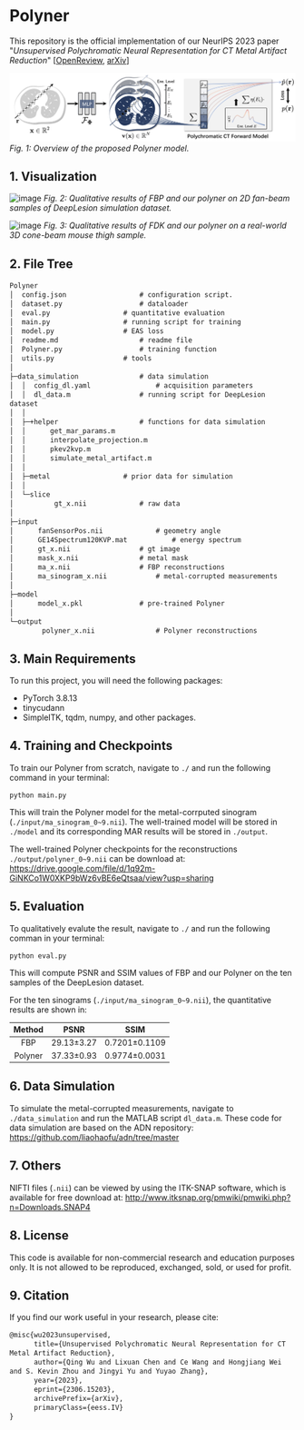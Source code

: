 # Polyner

This repository is the official implementation of our NeurIPS 2023 paper "*Unsupervised Polychromatic Neural Representation for CT Metal Artifact Reduction*" [[OpenReview](https://nips.cc/virtual/2023/poster/69977), [arXiv](https://arxiv.org/abs/2306.15203)]

![image](gif/fig_method.jpg)
*Fig. 1: Overview of the proposed Polyner model.*

## 1. Visualization

![image](gif/fig1.gif)
*Fig. 2: Qualitative results of FBP and our polyner on 2D fan-beam samples of DeepLesion simulation dataset.*

![image](gif/fig2.gif)
*Fig. 3: Qualitative results of FDK and our polyner on a real-world 3D cone-beam mouse thigh sample.*
## 2. File Tree
```
Polyner
│  config.json					# configuration script.
│  dataset.py					# dataloader
│  eval.py			   		# quantitative evaluation
│  main.py					# running script for training
│  model.py					# EAS loss
│  readme.md					# readme file
│  Polyner.py					# training function
│  utils.py					# tools
│  
├─data_simulation				# data simulation
│  │  config_dl.yaml				# acquisition parameters
│  │  dl_data.m					# running script for DeepLesion dataset
│  │  
│  ├─+helper					# functions for data simulation
│  │      get_mar_params.m
│  │      interpolate_projection.m
│  │      pkev2kvp.m
│  │      simulate_metal_artifact.m
│  │              
│  ├─metal					# prior data for simulation
│  │      
│  └─slice
│          gt_x.nii				# raw data
│      
├─input
│      fanSensorPos.nii				# geometry angle
│      GE14Spectrum120KVP.mat			# energy spectrum
│      gt_x.nii					# gt image
│      mask_x.nii				# metal mask
│      ma_x.nii					# FBP reconstructions
│      ma_sinogram_x.nii			# metal-corrupted measurements
│      
├─model
│      model_x.pkl				# pre-trained Polyner
│      
└─output
        polyner_x.nii				# Polyner reconstructions
```

## 3. Main Requirements
To run this project, you will need the following packages:
- PyTorch 3.8.13
- tinycudann
- SimpleITK, tqdm, numpy, and other packages.

## 4. Training and Checkpoints

To train our Polyner from scratch, navigate to `./` and run the following command in your terminal:
```shell
python main.py
```
This will train the Polyner model for the metal-corrputed sinogram (`./input/ma_sinogram_0~9.nii`). The well-trained model will be stored in `./model` and its corresponding MAR results will be stored in `./output`.

The well-trained Polyner checkpoints for the reconstructions `./output/polyner_0~9.nii` can be download at: https://drive.google.com/file/d/1q92m-GiNKCo1W0XKP9bWz6vBE6eQtsaa/view?usp=sharing

## 5. Evaluation

To qualitatively evalute the result, navigate to `./` and run the following comman in your terminal:
```shell
python eval.py
```
This will compute PSNR and SSIM values of FBP and our Polyner on the ten samples of the DeepLesion dataset.

For the ten sinograms (`./input/ma_sinogram_0~9.nii`), the quantitative results are shown in:

|Method         | PSNR  | SSIM |
|:------------------: |:--------------: | :------------: |
|FBP   | 29.13±3.27 | 0.7201±0.1109 |
|Polyner   | 37.33±0.93 | 0.9774±0.0031 |

## 6. Data Simulation
To simulate the metal-corrupted measurements, navigate to `./data_simulation` and run the MATLAB script `dl_data.m`. These code for data simulation are based on the ADN repository: https://github.com/liaohaofu/adn/tree/master


## 7. Others

NIFTI files (`.nii`) can be viewed by using the ITK-SNAP software, which is available for free download at: http://www.itksnap.org/pmwiki/pmwiki.php?n=Downloads.SNAP4


## 8. License

This code is available for non-commercial research and education purposes only. It is not allowed to be reproduced, exchanged, sold, or used for profit.

## 9. Citation

If you find our work useful in your research, please cite:
```
@misc{wu2023unsupervised,
      title={Unsupervised Polychromatic Neural Representation for CT Metal Artifact Reduction}, 
      author={Qing Wu and Lixuan Chen and Ce Wang and Hongjiang Wei and S. Kevin Zhou and Jingyi Yu and Yuyao Zhang},
      year={2023},
      eprint={2306.15203},
      archivePrefix={arXiv},
      primaryClass={eess.IV}
}
```
